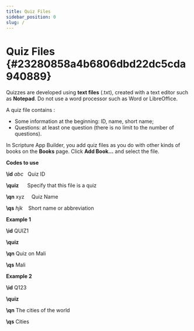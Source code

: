 ```yaml
---
title: Quiz Files
sidebar_position: 0
slug: /
---
```


# Quiz Files {#23280858a4b6806dbd22dc5cda940889}

Quizzes are developed using **text files** (.txt), created with a text editor such as **Notepad**. Do not use a word processor such as Word or LibreOffice.

A quiz file contains :

- Some information at the beginning: ID, name, short name;
- Questions: at least one question (there is no limit to the number of questions).

In Scripture App Builder, you add quiz files as you do with other kinds of books on the **Books** page. Click **Add Book...** and select the file.

**Codes to use**

**\id** _abc_     Quiz ID

**\quiz**         Specify that this file is a quiz

**\qn** xyz     Quiz Name

**\qs** _hjk_      Short name or abbreviation

**Example 1**

**\id** QUIZ1

**\quiz**

**\qn** Quiz on Mali

**\qs** Mali

**Example 2**

**\id** Q123

**\quiz**

**\qn** The cities of the world

**\qs** Cities

